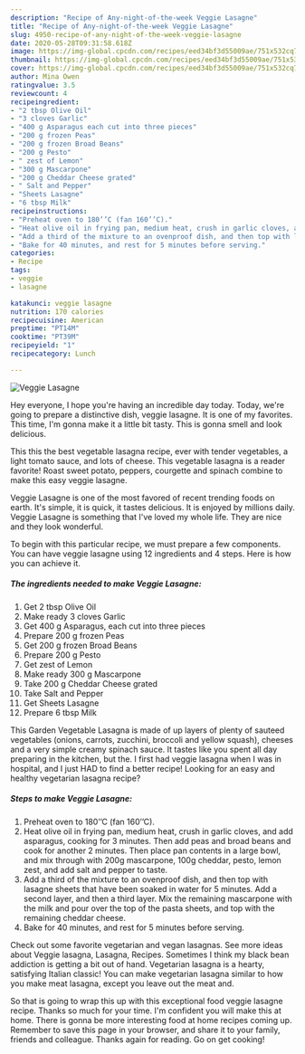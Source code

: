 ```yaml
---
description: "Recipe of Any-night-of-the-week Veggie Lasagne"
title: "Recipe of Any-night-of-the-week Veggie Lasagne"
slug: 4950-recipe-of-any-night-of-the-week-veggie-lasagne
date: 2020-05-28T09:31:58.618Z
image: https://img-global.cpcdn.com/recipes/eed34bf3d55009ae/751x532cq70/veggie-lasagne-recipe-main-photo.jpg
thumbnail: https://img-global.cpcdn.com/recipes/eed34bf3d55009ae/751x532cq70/veggie-lasagne-recipe-main-photo.jpg
cover: https://img-global.cpcdn.com/recipes/eed34bf3d55009ae/751x532cq70/veggie-lasagne-recipe-main-photo.jpg
author: Mina Owen
ratingvalue: 3.5
reviewcount: 4
recipeingredient:
- "2 tbsp Olive Oil"
- "3 cloves Garlic"
- "400 g Asparagus each cut into three pieces"
- "200 g frozen Peas"
- "200 g frozen Broad Beans"
- "200 g Pesto"
- " zest of Lemon"
- "300 g Mascarpone"
- "200 g Cheddar Cheese grated"
- " Salt and Pepper"
- "Sheets Lasagne"
- "6 tbsp Milk"
recipeinstructions:
- "Preheat oven to 180’’C (fan 160’’C)."
- "Heat olive oil in frying pan, medium heat, crush in garlic cloves, and add asparagus, cooking for 3 minutes. Then add peas and broad beans and cook for another 2 minutes. Then place pan contents in a large bowl, and mix through with 200g mascarpone, 100g cheddar, pesto, lemon zest, and add salt and pepper to taste."
- "Add a third of the mixture to an ovenproof dish, and then top with lasagne sheets that have been soaked in water for 5 minutes. Add a second layer, and then a third layer. Mix the remaining mascarpone with the milk and pour over the top of the pasta sheets, and top with the remaining cheddar cheese."
- "Bake for 40 minutes, and rest for 5 minutes before serving."
categories:
- Recipe
tags:
- veggie
- lasagne

katakunci: veggie lasagne 
nutrition: 170 calories
recipecuisine: American
preptime: "PT14M"
cooktime: "PT39M"
recipeyield: "1"
recipecategory: Lunch

---
```



![Veggie Lasagne](https://img-global.cpcdn.com/recipes/eed34bf3d55009ae/751x532cq70/veggie-lasagne-recipe-main-photo.jpg)

Hey everyone, I hope you're having an incredible day today. Today, we're going to prepare a distinctive dish, veggie lasagne. It is one of my favorites. This time, I'm gonna make it a little bit tasty. This is gonna smell and look delicious.

This this the best vegetable lasagna recipe, ever with tender vegetables, a light tomato sauce, and lots of cheese. This vegetable lasagna is a reader favorite! Roast sweet potato, peppers, courgette and spinach combine to make this easy veggie lasagne.

Veggie Lasagne is one of the most favored of recent trending foods on earth. It's simple, it is quick, it tastes delicious. It is enjoyed by millions daily. Veggie Lasagne is something that I've loved my whole life. They are nice and they look wonderful.


To begin with this particular recipe, we must prepare a few components. You can have veggie lasagne using 12 ingredients and 4 steps. Here is how you can achieve it.

<!--inarticleads1-->

##### The ingredients needed to make Veggie Lasagne:

1. Get 2 tbsp Olive Oil
1. Make ready 3 cloves Garlic
1. Get 400 g Asparagus, each cut into three pieces
1. Prepare 200 g frozen Peas
1. Get 200 g frozen Broad Beans
1. Prepare 200 g Pesto
1. Get  zest of Lemon
1. Make ready 300 g Mascarpone
1. Take 200 g Cheddar Cheese grated
1. Take  Salt and Pepper
1. Get Sheets Lasagne
1. Prepare 6 tbsp Milk


This Garden Vegetable Lasagna is made of up layers of plenty of sauteed vegetables (onions, carrots, zucchini, broccoli and yellow squash), cheeses and a very simple creamy spinach sauce. It tastes like you spent all day preparing in the kitchen, but the. I first had veggie lasagna when I was in hospital, and I just HAD to find a better recipe! Looking for an easy and healthy vegetarian lasagna recipe? 

<!--inarticleads2-->

##### Steps to make Veggie Lasagne:

1. Preheat oven to 180’’C (fan 160’’C).
1. Heat olive oil in frying pan, medium heat, crush in garlic cloves, and add asparagus, cooking for 3 minutes. Then add peas and broad beans and cook for another 2 minutes. Then place pan contents in a large bowl, and mix through with 200g mascarpone, 100g cheddar, pesto, lemon zest, and add salt and pepper to taste.
1. Add a third of the mixture to an ovenproof dish, and then top with lasagne sheets that have been soaked in water for 5 minutes. Add a second layer, and then a third layer. Mix the remaining mascarpone with the milk and pour over the top of the pasta sheets, and top with the remaining cheddar cheese.
1. Bake for 40 minutes, and rest for 5 minutes before serving.


Check out some favorite vegetarian and vegan lasagnas. See more ideas about Veggie lasagna, Lasagna, Recipes. Sometimes I think my black bean addiction is getting a bit out of hand. Vegetarian lasagna is a hearty, satisfying Italian classic! You can make vegetarian lasagna similar to how you make meat lasagna, except you leave out the meat and. 

So that is going to wrap this up with this exceptional food veggie lasagne recipe. Thanks so much for your time. I'm confident you will make this at home. There is gonna be more interesting food at home recipes coming up. Remember to save this page in your browser, and share it to your family, friends and colleague. Thanks again for reading. Go on get cooking!
